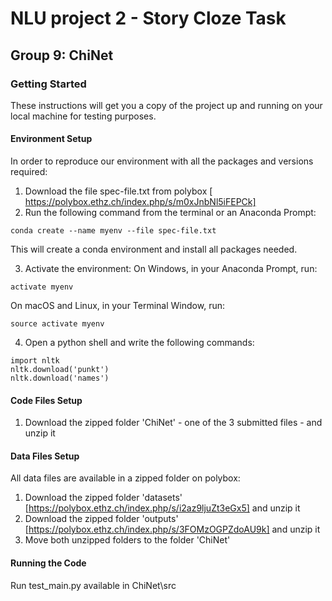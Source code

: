 # NLU project 2 - Story Cloze Task
## Group 9: ChiNet

### Getting Started
These instructions will get you a copy of the project up and running on your local machine for testing purposes.

#### Environment Setup

In order to reproduce our environment with all the packages and versions required:
1. Download the file spec-file.txt from polybox [ https://polybox.ethz.ch/index.php/s/m0xJnbNl5iFEPCk]
2. Run the following command from the terminal or an Anaconda Prompt:
```
conda create --name myenv --file spec-file.txt
```
This will create a conda environment and install all packages needed.

3. Activate the environment:
On Windows, in your Anaconda Prompt, run: 
```
activate myenv
```
On macOS and Linux, in your Terminal Window, run:
```
source activate myenv
```
4. Open a python shell and write the following commands:
```
import nltk
nltk.download('punkt')
nltk.download('names')
```
#### Code Files Setup

1. Download the zipped folder 'ChiNet' - one of the 3 submitted files - and unzip it

#### Data Files Setup

All data files are available in a zipped folder on polybox: 

1. Download the zipped folder 'datasets' [https://polybox.ethz.ch/index.php/s/i2az9ljuZt3eGx5] and unzip it
2. Download the zipped folder 'outputs' [https://polybox.ethz.ch/index.php/s/3FOMzOGPZdoAU9k] and unzip it
2. Move both unzipped folders to the folder 'ChiNet' 

#### Running the Code

Run test_main.py available in ChiNet\src






